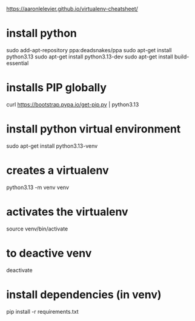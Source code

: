 https://aaronlelevier.github.io/virtualenv-cheatsheet/

# install python
sudo add-apt-repository ppa:deadsnakes/ppa
sudo apt-get install python3.13
sudo apt-get install python3.13-dev
sudo apt-get install build-essential

# installs PIP globally
curl https://bootstrap.pypa.io/get-pip.py | python3.13

# install python virtual environment
sudo apt-get install python3.13-venv

# creates a virtualenv
python3.13 -m venv venv

# activates the virtualenv
source venv/bin/activate

# to deactive venv
deactivate

# install dependencies (in venv)
pip install -r requirements.txt
